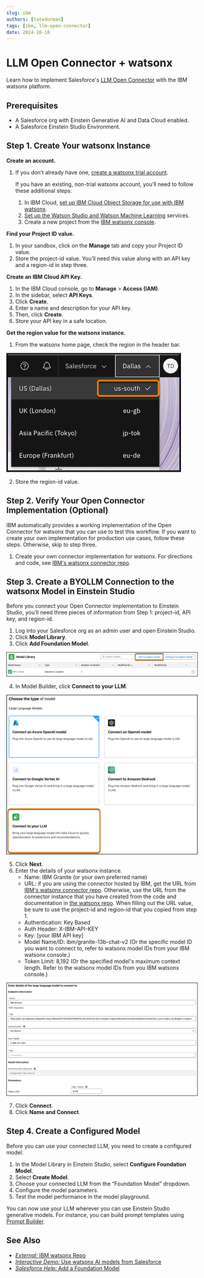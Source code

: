 ```yaml
---
slug: ibm
authors: [tatedorman]
tags: [ibm, llm-open-connector]
date: 2024-10-18
---
```


# LLM Open Connector + watsonx

Learn how to implement Salesforce's [LLM Open Connector](/docs/apis/llm-open-connector/) with the IBM watsonx platform.

<!-- truncate -->

## Prerequisites

- A Salesforce org with Einstein Generative AI and Data Cloud enabled.
- A Salesforce Einstein Studio Environment.

## Step 1\. Create Your watsonx Instance

**Create an account.**

1. If you don’t already have one, [create a watsonx trial account](https://dataplatform.cloud.ibm.com/registration/stepone?context=wx). 

   If you have an existing, non-trial watsonx account, you’ll need to follow these additional steps: 

    1. In IBM Cloud, [set up IBM Cloud Object Storage for use with IBM watsonx](https://dataplatform.cloud.ibm.com/docs/content/wsj/console/wdp_admin_cos.html?context=wx&audience=wdp).   
    2. [Set up the Watson Studio and Watson Machine Learning](https://dataplatform.cloud.ibm.com/docs/content/wsj/getting-started/set-up-ws.html?context=wx&audience=wdp) services.   
    3. Create a new project from the [IBM watsonx console](https://dataplatform.cloud.ibm.com/projects/?context=wx).

**Find your Project ID value.**

1. In your sandbox, click on the **Manage** tab and copy your Project ID value.   
2. Store the project-id value. You’ll need this value along with an API key and a region-id in step three.

**Create an IBM Cloud API Key.**

1. In the IBM Cloud console, go to **Manage** \> **Access (IAM)**.  
2. In the sidebar, select **API Keys**.  
3. Click **Create**.  
4. Enter a name and description for your API key.  
5. Then, click **Create**.  
6. Store your API key in a safe location. 

**Get the region value for the watsonx instance.**

1. From the watsonx home page, check the region in the header bar. 

![IBM region id value](/img/ibm-region-id.png)

2. Store the region-id value.

## Step 2\. Verify Your Open Connector Implementation (Optional)

IBM automatically provides a working implementation of the Open Connector for watsonx that you can use to test this workflow. If you want to create your own implementation for production use cases, follow these steps. Otherwise, skip to step three.

1. Create your own connector implementation for watsonx. For directions and code, see [IBM's watsonx connector repo](https://ibm.biz/eebl-salesforce-watsonx-apic-connector-code).

## Step 3\. Create a BYOLLM Connection to the watsonx Model in Einstein Studio

Before you connect your Open Connector implementation to Einstein Studio, you’ll need three pieces of information from Step 1: project-id, API key, and region-id.

1. Log into your Salesforce org as an admin user and open Einstein Studio.  
2. Click **Model Library**.  
3. Click **Add Foundation Model**. 

![Add a Foundation Model](/img/ibm-model-library.png)

4. In Model Builder, click **Connect to your LLM**.

![Connect to your LLM](/img/ibm-model-builder.png)

5. Click **Next**.  
6. Enter the details of your watsonx instance.   
   * Name: IBM Granite (or your own preferred name)  
   * URL:  if you are using the connector hosted by IBM, get the URL from [IBM's watsonx connector repo](https://ibm.biz/eebl-salesforce-watsonx-apic-connector-code). Otherwise, use the URL from the connector instance that you have created from the code and documentation in [the watsonx repo](https://ibm.biz/eebl-salesforce-watsonx-apic-connector-code). When filling out the URL value, be sure to use the project-id and region-id that you copied from step 1\.  
   * Authentication: Key Based  
   * Auth Header: X-IBM-API-KEY  
   * Key: \[your IBM API key\]  
   * Model Name/ID:  ibm/granite-13b-chat-v2 (Or the specific model ID you want to connect to, refer to watsonx model IDs from your IBM watsonx console.)  
   * Token Limit: 8,192 (Or the specified model's maximum context length. Refer to the watsonx model IDs from you IBM watsonx console.)

![Example IBM Granite connection](/img/ibm-granite-connection.png)

7. Click **Connect**.
8. Click **Name and Connect**.

## Step 4\. Create a Configured Model

Before you can use your connected LLM, you need to create a configured model.

1. In the Model Library in Einstein Studio, select **Configure Foundation Model**.  
2. Select **Create Model**.  
3. Choose your connected LLM from the “Foundation Model” dropdown.   
4. Configure the model parameters.  
5. Test the model performance in the model playground.

You can now use your LLM wherever you can use Einstein Studio generative models. For instance, you can build prompt templates using [Prompt Builder](https://www.google.com/url?q=https://help.salesforce.com/s/articleView?id%3Dsf.prompt_builder_about.htm&sa=D&source=docs&ust=1729008016102516&usg=AOvVaw29nKsztGMWSoa59DEIFXZJ). 

## See Also

* [*External:* IBM watsonx Repo](https://ibm.biz/eebl-salesforce-watsonx-apic-connector-code)   
* [*Interactive Demo:* Use watsonx AI models from Salesforce](https://dsce.ibm.com/wizard/watsonx/results/watsonx-use-watsonx-ai-models-from-salesforce#)  
* [*Salesforce Help:* Add a Foundation Model](https://help.salesforce.com/s/articleView?id=sf.c360_a_ai_foundation_models_create.htm&type=5)
